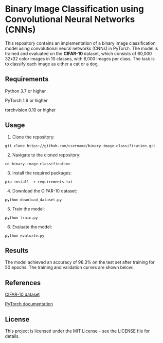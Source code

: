 # Binary Image Classification using Convolutional Neural Networks (CNNs)

This repository contains an implementation of a binary image classification model using convolutional neural networks (CNNs) in PyTorch. The model is trained and evaluated on the <strong>CIFAR-10 </strong>dataset, which consists of 60,000 32x32 color images in 10 classes, with 6,000 images per class. The task is to classify each image as either a cat or a dog.

## Requirements

Python 3.7 or higher

PyTorch 1.9 or higher

torchvision 0.10 or higher

## Usage

1. Clone the repository:

```
git clone https://github.com/username/binary-image-classification.git
```

2. Navigate to the cloned repository:

```
cd binary-image-classification
```

3. Install the required packages:

```
pip install -r requirements.txt
```

4. Download the CIFAR-10 dataset:

```
python download_dataset.py
```

5. Train the model:

```
python train.py
```

6. Evaluate the model:

```
python evaluate.py
```

## Results

The model achieved an accuracy of 98.3% on the test set after training for 50 epochs. The training and validation curves are shown below:

## References

[CIFAR-10 dataset](https://www.cs.toronto.edu/~kriz/cifar.html)

[PyTorch documentation](https://pytorch.org/docs/stable/index.html)

## License

This project is licensed under the MIT License - see the LICENSE file for details.
